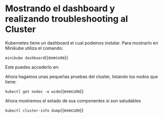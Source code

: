 # Mostrando el dashboard y realizando troubleshooting al Cluster #
Kubernetes tiene un dashboard el cual podemos instalar.  Para mostrarlo en Minikube utiliza el comando:

`minikube dashboard`{{execute}}

Este puedes accederlo en:


Ahora hagamos unas pequeñas pruebas del cluster, listando los nodos que tiene:  
  
`kubectl get nodes -o wide`{{execute}}
  
Ahora mostremos el estado de sus componentes si son saludables  
  
`kubectl cluster-info dump`{{execute}}